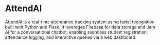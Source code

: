 # AttendAI
AttendAI is a real-time attendance tracking system using facial recognition built with Python and Flask. It leverages Firebase for data storage and Jam AI for a conversational chatbot, enabling seamless student registration, attendance logging, and interactive queries via a web dashboard.
